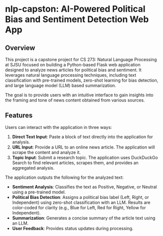 # nlp-capston: AI-Powered Political Bias and Sentiment Detection Web App

## Overview

This project is a capstone project for CS 273: Natural Language Processing at SJSU focused on building a Python-based Flask web application designed to analyze news articles for political bias and sentiment. It leverages natural language processing techniques, including text classification with pre-trained models, zero-shot learning for bias detection, and large language model (LLM) based summarization.

The goal is to provide users with an intuitive interface to gain insights into the framing and tone of news content obtained from various sources.

## Features

Users can interact with the application in three ways:

1.  **Direct Text Input**: Paste a block of text directly into the application for analysis.
2.  **URL Input**: Provide a URL to an online news article. The application will scrape the content and analyze it.
3.  **Topic Input**: Submit a research topic. The application uses DuckDuckGo Search to find relevant articles, scrapes them, and provides an aggregated analysis.

The application outputs the following for the analyzed text:

* **Sentiment Analysis**: Classifies the text as Positive, Negative, or Neutral using a pre-trained model.
* **Political Bias Detection**: Assigns a political bias label (Left, Right, or Independent) using zero-shot classification with an LLM. Results are color-coded for clarity (e.g., Blue for Left, Red for Right, Yellow for Independent).
* **Summarization**: Generates a concise summary of the article text using an LLM.
* **User Feedback**: Provides status updates during processing.
